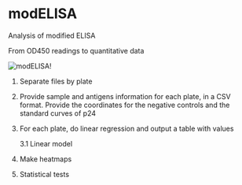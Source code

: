 # modELISA
Analysis of modified ELISA 

From OD450 readings to quantitative data

![modELISA!](imageonline-co-overlayed-image.png)

1. Separate files by plate 

2. Provide sample and antigens information for each plate, in a CSV format. Provide the coordinates for the negative controls and the standard curves of p24

3. For each plate, do linear regression and output a table with values

    3.1 Linear model 
  


4. Make heatmaps

5. Statistical tests

